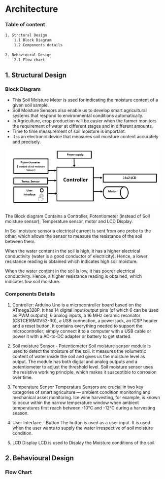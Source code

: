 # Architecture 
### Table of content

    1. Strctural Design
        1.1 Block Diagram
        1.2 Components details
        
    2. Behavioural Design
        2.1 Flow chart
     
     
## 1. Structural Design

  ### Block Diagram
  
  *	This Soil Moisture Meter is used for indicating the moisture content of a given soil sample.
*	Soil Moisture Sensors also enable us to develop smart agricultural systems that respond to environmental conditions automatically.
*	In Agriculture, crop production will be easier when the farmer monitors the requirement of water at different stages and in different amounts. 
*	Time to time measurement of soil moisture is important.
*	It is an electronic device that measures soil moisture content accurately and precisely.


  
  
   ![Block Diagram](https://github.com/ShamaTorgal/M2-EmbSys/blob/main/Project/2_Architecture/Block%20Diagram.png)
   
  The Block diagram Contains a Controller, Potentiometer (instead of Soil moisture sensor), Temperature sensor, motor and LCD Display.
 
In Soil moisture sensor a electrical current is sent from one probe to the other, which allows the sensor to measure the resistance of the soil between them.

When the water content in the soil is high, it has a higher electrical conductivity (water is a good conductor of electricity). Hence, a lower resistance reading is obtained which indicates high soil moisture. 

When the water content in the soil is low, it has poorer electrical conductivity. Hence, a higher resistance reading is obtained, which indicates low soil moisture.

### Components Details

1.	Controller: 
Arduino Uno is a microcontroller board based on the ATmega328P. It has 14 digital input/output pins (of which 6 can be used as PWM outputs), 6 analog inputs, a 16 MHz ceramic resonator (CSTCE16M0V53-R0), a USB connection, a power jack, an ICSP header and a reset button. It contains everything needed to support the microcontroller; simply connect it to a computer with a USB cable or power it with a AC-to-DC adapter or battery to get started.


2.	Soil moisture Sensor - Potentiometer
   Soil moisture sensor module is used to detect the moisture of the soil. It measures the volumetric content of water inside the soil and gives us the moisture level as output. The module has both digital and analog outputs and a potentiometer to adjust the threshold level.
   Soil moisture sensor uses the resistive working principle, which makes it susceptible to corrosion over time. 
   

3.	Temperature Sensor
Temperature Sensors are crucial in two key categories of smart agriculture — ambient condition monitoring and mechanical asset monitoring. Ice wine harvesting, for example, is known to occur within the narrow temperature window when ambient temperatures first reach between -10°C and -12°C during a harvesting season.

4. User Interface - Button
The button is used as a user input. It is used when the user wants to supply the water irrespective of soil moisture condition. 

5.	LCD Display
LCD is used to Display the Moisture conditions of the soil.

## 2. Behavioural Design

### Flow Chart
